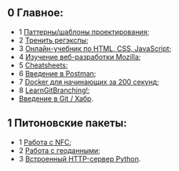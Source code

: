 ## 0 Главное:

* 1 [Паттерны/шаблоны проектирования](https://refactoring.guru/ru/design-patterns);
* 2 [Тренить регэкспы](https://regex101.com);
* 3 [Онлайн-учебник по HTML, CSS, JavaScript](http://code.mu/ru/markup/book/prime);
* 4 [Изучение веб-разработки Mozilla](https://developer.mozilla.org/ru/docs/Learn);
* 5 [Cheatsheets](https://cheatography.com);
* 6 [Введение в Postman](https://habr.com/ru/company/kolesa/blog/351250/);
* 7 [Docker для начинающих за 200 секунд](https://tproger.ru/articles/video-docker-dlja-nachinajushhih-za-200-sekund/);
* 8 [LearnGitBranching!](https://learngitbranching.js.org/?locale=ru_RU);
*   [Введение в Git / Хабр](https://habr.com/ru/post/472600/).

## 1 Питоновские пакеты:

* 1 [Работа с NFC](https://tproger.ru/articles/nfc-rfid-internals/);
* 2 [Работа с геоданными](https://pypi.org/project/ip2geotools/);
* 3 [Встроенный HTTP-сервер Python]().
